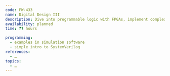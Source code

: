 ```yaml
---
code: FW-433
name: Digital Design III
description: Dive into programmable logic with FPGAs, implement complex digital designs with a high level overview into VLSI.
availability: planned
time: ?? hours

programming:
  - examples in simulation software
  - simple intro to SystemVerilog
references:
  - …
topics:
  - …
---
```

